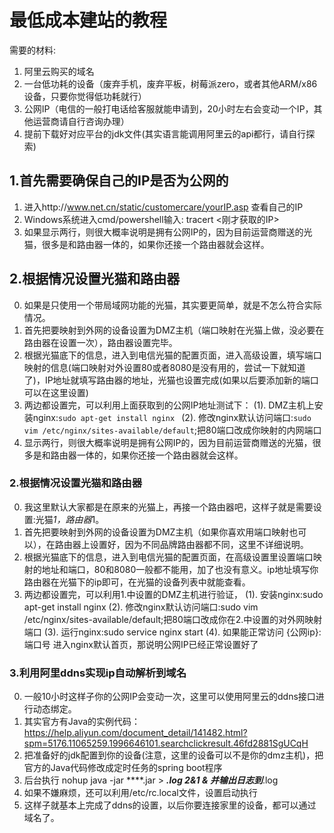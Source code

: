 # 最低成本建站的教程


需要的材料:
1. 阿里云购买的域名
2. 一台低功耗的设备（废弃手机，废弃平板，树莓派zero，或者其他ARM/x86设备，只要你觉得低功耗就行）
3. 公网IP（电信的一般打电话给客服就能申请到，20小时左右会变动一个IP，其他运营商请自行咨询办理）
4. 提前下载好对应平台的jdk文件(其实语言能调用阿里云的api都行，请自行探索)

## 1.首先需要确保自己的IP是否为公网的

1. 进入http://www.net.cn/static/customercare/yourIP.asp 查看自己的IP
2. Windows系统进入cmd/powershell输入: tracert <刚才获取的IP>
3. 如果显示两行，则很大概率说明是拥有公网IP的，因为目前运营商赠送的光猫，很多是和路由器一体的，如果你还接一个路由器就会这样。

## 2.根据情况设置光猫和路由器

0. 如果是只使用一个带局域网功能的光猫，其实要更简单，就是不怎么符合实际情况。
1. 首先把要映射到外网的设备设置为DMZ主机（端口映射在光猫上做，没必要在路由器在设置一次），路由器设置完毕。
2. 根据光猫底下的信息，进入到电信光猫的配置页面，进入高级设置，填写端口映射的信息(端口映射对外设置80或者8080是没有用的，尝试一下就知道了)，IP地址就填写路由器的地址，光猫也设置完成(如果以后要添加新的端口可以在这里设置)
3. 两边都设置完，可以利用上面获取到的公网IP地址测试下：
(1). DMZ主机上安装nginx:`sudo apt-get install nginx `
(2). 修改nginx默认访问端口:`sudo vim /etc/nginx/sites-available/default`;把80端口改成你映射的内网端口
4. 显示两行，则很大概率说明是拥有公网IP的，因为目前运营商赠送的光猫，很多是和路由器一体的，如果你还接一个路由器就会这样。

### 2.根据情况设置光猫和路由器

0. 我这里默认大家都是在原来的光猫上，再接一个路由器吧，这样子就是需要设置:光猫*1，路由器*1。
1. 首先把要映射到外网的设备设置为DMZ主机（如果你喜欢用端口映射也可以），在路由器上设置好，因为不同品牌路由器都不同，这里不详细说明。
2. 根据光猫底下的信息，进入到电信光猫的配置页面，在高级设置里设置端口映射的地址和端口，80和8080一般都不能用，加了也没有意义。ip地址填写你路由器在光猫下的ip即可，在光猫的设备列表中就能查看。
3. 两边都设置完，可以利用1.中设置的DMZ主机进行验证，
    (1). 安装nginx:sudo apt-get install nginx 
    (2). 修改nginx默认访问端口:sudo vim /etc/nginx/sites-available/default;把80端口改成你在2.中设置的对外网映射端口
    (3). 运行nginx:sudo service nginx start
    (4). 如果能正常访问 {公网ip}:端口号 进入nginx默认首页，那说明公网IP已经正常设置好了

### 3.利用阿里ddns实现ip自动解析到域名

0. 一般10小时这样子你的公网IP会变动一次，这里可以使用阿里云的ddns接口进行动态绑定。
1. 其实官方有Java的实例代码：https://help.aliyun.com/document_detail/141482.html?spm=5176.11065259.1996646101.searchclickresult.46fd2881SgUCqH
2. 把准备好的jdk配置到你的设备(注意，这里的设备可以不是你的dmz主机)，把官方的Java代码修改成定时任务的spring boot程序
3. 后台执行 nohup java -jar ****.jar > ***.log 2&1   & 并输出日志到***.log
4. 如果不嫌麻烦，还可以利用/etc/rc.local文件，设置启动执行
5. 这样子就基本上完成了ddns的设置，以后你要连接家里的设备，都可以通过域名了。
